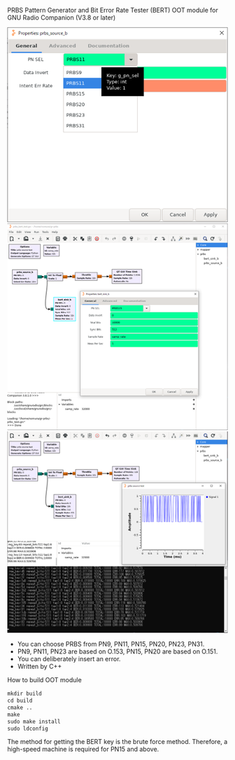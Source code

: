 PRBS Pattern Generator and Bit Error Rate Tester (BERT) OOT module for GNU Radio Companion (V3.8 or later)

<img src="https://github.com/7m4mon/gr-prbs/blob/main/prbs_source.png" alt="" title="">  
<img src="https://github.com/7m4mon/gr-prbs/blob/main/prbs_sink.png" alt="" title="">  
<img src="https://github.com/7m4mon/gr-prbs/blob/main/prbs_meas.png" alt="" title="">  

* You can choose PRBS from PN9, PN11, PN15, PN20, PN23, PN31.
* PN9, PN11, PN23 are based on O.153, PN15, PN20 are based on O.151.
* You can deliberately insert an error.
* Written by C++


How to build OOT module  
```
mkdir build
cd build
cmake ..
make
sudo make install
sudo ldconfig
```

The method for getting the BERT key is the brute force method.
Therefore, a high-speed machine is required for PN15 and above.

